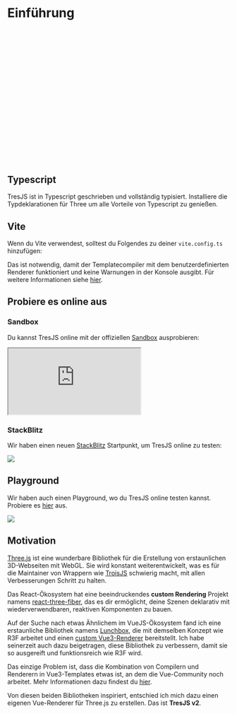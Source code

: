 # Einführung

<ClientOnly>
    <div style="aspect-ratio: 16/9; height: auto; margin: 2rem 0; border-radius: 8px; overflow:hidden;">
      <FirstScene />
    </div>
</ClientOnly>

<GuideInstall />

## Typescript

TresJS ist in Typescript geschrieben und vollständig typisiert. Installiere die Typdeklarationen für Three um alle Vorteile von Typescript zu genießen.

<GuideInstallTypescript />

## Vite

Wenn du Vite verwendest, solltest du Folgendes zu deiner `vite.config.ts` hinzufügen:

<GuideVite />

Das ist notwendig, damit der Templatecompiler mit dem benutzerdefinierten Renderer funktioniert und keine Warnungen in der Konsole ausgibt. Für weitere Informationen siehe [hier](/de/guide/troubleshooting.html).


## Probiere es online aus

### Sandbox

Du kannst TresJS online mit der offiziellen [Sandbox](https://play.tresjs.org/) ausprobieren:

<iframe src="https://play.tresjs.org/" class="w-full rounded shadow-lg outline-none border-none aspect-4/3"></iframe>

### StackBlitz

Wir haben einen neuen [StackBlitz](https://stackblitz.com/) Startpunkt, um TresJS online zu testen:

![](/stackblitz-starter.png)

<StackBlitzEmbed projectId="tresjs-basic" />

## Playground

Wir haben auch einen Playground, wo du TresJS online testen kannst. Probiere es [hier](https://playground.tresjs.org/) aus.

![](/playground.png)

## Motivation

[Three.js](https://threejs.org/) ist eine wunderbare Bibliothek für die Erstellung von erstaunlichen 3D-Webseiten mit WebGL. Sie wird konstant weiterentwickelt, was es für die Maintainer von Wrappern wie [TroisJS](https://troisjs.github.io/) schwierig macht, mit allen Verbesserungen Schritt zu halten.

Das React-Ökosystem hat eine beeindruckendes **custom Rendering** Projekt namens [react-three-fiber](https://docs.pmnd.rs/react-three-fiber), das es dir ermöglicht, deine Szenen deklarativ mit wiederverwendbaren, reaktiven Komponenten zu bauen.

Auf der Suche nach etwas Ähnlichem im VueJS-Ökosystem fand ich eine erstaunliche Bibliothek namens [Lunchbox](https://github.com/breakfast-studio/lunchboxjs), die mit demselben Konzept wie R3F arbeitet und einen [custom Vue3-Renderer](https://vuejs.org/api/custom-renderer.html) bereitstellt. Ich habe seinerzeit auch dazu beigetragen, diese Bibliothek zu verbessern, damit sie so ausgereift und funktionsreich wie R3F wird.

Das einzige Problem ist, dass die Kombination von Compilern und Renderern in Vue3-Templates etwas ist, an dem die Vue-Community noch arbeitet. Mehr Informationen dazu findest du [hier](https://github.com/vuejs/vue-loader/pull/1645).

<GuideLunchbox />

Von diesen beiden Bibliotheken inspiriert, entschied ich mich dazu einen eigenen Vue-Renderer für Three.js zu erstellen. Das ist **TresJS v2**.
